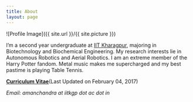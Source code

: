 ```yaml
---
title: About
layout: page
---
```

![Profile Image]({{ site.url }}/{{ site.picture }})

<p>I’m a second year undergraduate at <a href="http://www.iitkgp.ac.in" target="_blank">IIT Kharagpur</a>, majoring in Biotechnology and Biochemical Engineering. My research interests lie in Autonomous Robotics and Aerial Robotics. I am an extreme member of the Harry Potter fandom. Metal music makes me supercharged and my best pastime is playing Table Tennis.

<p><strong><a href="/cv.pdf">Curriculum Vitae</a></strong>(Last Updated on February 04, 2017)
<p><i>Email: amanchandra at iitkgp dot ac dot in</i>

